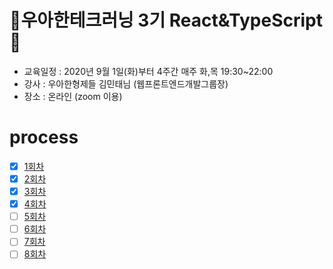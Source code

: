 # 💖우아한테크러닝 3기 React&TypeScript💖

- 교육일정 : 2020년 9월 1일(화)부터 4주간 매주 화,목 19:30~22:00
- 강사 : 우아한형제들 김민태님 (웹프론트엔드개발그룹장)
- 장소 : 온라인 (zoom 이용)

# process

- [x] [1회차](https://github.com/rktguswjd/woowahan-tech-learning-react-typescript/blob/master/week1-1_first.md)
- [x] [2회차](https://github.com/rktguswjd/woowahan-tech-learning-react-typescript/blob/master/week1-2_second.md)
- [x] [3회차](https://github.com/rktguswjd/woowahan-tech-learning-react-typescript/blob/master/week2-1_third.md)
- [x] [4회차](https://github.com/rktguswjd/woowahan-tech-learning-react-typescript/blob/master/week2-2_fourth.md)
- [ ] [5회차]()
- [ ] [6회차]()
- [ ] [7회차]()
- [ ] [8회차]()

